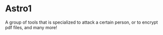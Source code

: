 # Astro1
A group of tools that is specialized to attack a certain person, or to encrypt pdf files, and many more!
